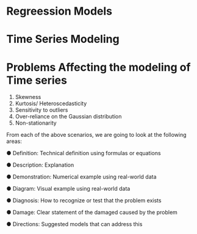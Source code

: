 
# Regreession Models


# Time Series Modeling

# Problems Affecting the modeling of Time series

  1. Skewness
  2. Kurtosis/ Heteroscedasticity
  3. Sensitivity to outliers
  4. Over-reliance on the Gaussian distribution
  5. Non-stationarity

From each of the above scenarios, we are going to look at the following areas:

● Definition: Technical definition using formulas or equations

● Description: Explanation

● Demonstration: Numerical example using real-world data 

● Diagram: Visual example using real-world data

● Diagnosis: How to recognize or test that the problem exists

● Damage: Clear statement of the damaged caused by the problem

● Directions: Suggested models that can address this
